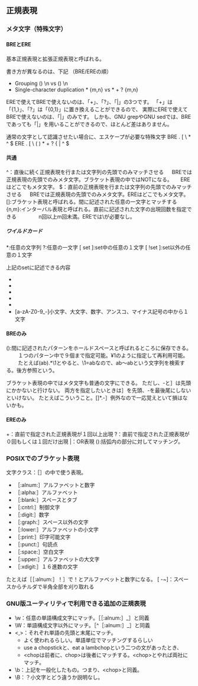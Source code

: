 ## 正規表現
### メタ文字（特殊文字）
#### BREとERE
基本正規表現と拡張正規表現と呼ばれる。

書き方が異なるのは、下記
（BRE/EREの順）
- Grouping  \(\) \n vs () \n
- Single-character duplication  * \{m,n\} vs * + ? {m,n}

EREで使えてBREで使えないのは、「+」、「?」、「|」の3つです。
「+」は「{1,}」、「?」は「{0,1}」に置き換えることができるので、
実際にEREで使えてBREで使えないのは、「|」のみです。
しかも、GNU grepやGNU sedでは、BREであっても「\|」を用いることができるので、ほとんど差はありません。

通常の文字として認識させたい場合に、エスケープが必要な特殊文字
BRE	. [ \     *         ^ $
ERE	. [ \ ( ) * + ? { | ^ $

#### 共通
^：直後に続く正規表現を行または文字列の先頭でのみマッチさせる
　 BREでは正規表現の先頭でのみメタ文字。ブラケット表現の中ではNOTになる。
　 EREはどこでもメタ文字。
$：直前の正規表現を行または文字列の先頭でのみマッチさせる
　 BREでは正規表現の先頭でのみメタ文字。EREはどこでもメタ文字。
[]:ブラケット表現と呼ばれる。間に記述された任意の一文字とマッチする
{n,m}:インターバル表現と呼ばれる。直前に記述された文字の出現回数を指定できる
　　　　n回以上m回未満。EREでは\が必要なし。

##### ワイルドカード
*:任意の文字列
?:任意の一文字
[ set ]:set中の任意の１文字
[ !set ]:set以外の任意の１文字

上記のsetに記述できる内容
- [abc]:a,b,cのいずれか
- [.,:]:ドット、カンマ、コロンのいずれか
- [a-z]:小文字のいずれか
- [!0-9]:数字以外のいずれか１文字
- [0-9!]:数字か！のうちの１文字
- [a-zA-Z0-9_-]小文字、大文字、数字、アンスコ、マイナス記号の中から１文字

#### BREのみ
():間に記述されたパターンをホールドスペースと呼ばれるところに保存できる。
　　 １つのパターン中で９個まで指定可能。¥1のように指定して再利用可能。
　　 たとえば\(ab\).*\1とやると、\1=abなので、ab〜abという文字列を検索する。後方参照という。

ブラケット表現の中ではメタ文字も普通の文字にできる。
ただし、-と］は先頭にかかないと行けない。
両方を指定したいときは］を先頭、-を最後尾にしないといけない。
たとえばこういうこと。[]*.-］例外なので一応覚えといて損はないかも。

#### EREのみ
+：直前で指定された正規表現が１回以上出現
?：直前で指定された正規表現が０回もしくは１回だけ出現
|：OR表現
():括弧内の部分に対してマッチング。

### POSIXでのブラケット表現
文字クラス：［］の中で使う表現。
- ［:alnum:］アルファベットと数字
- ［:alpha:］アルファベット
- ［:blank:］スペースとタブ
- ［:cntrl:］制御文字
- ［:digit:］数字
- ［:graph:］スペース以外の文字
- ［:lower:］アルファベットの小文字
- ［:print:］印字可能文字
- ［:punct:］句読点
- ［:space:］空白文字
- ［:upper:］アルファベットの大文字
- ［:xdigit:］１６進数の文字

たとえば［［:alnum:］！］で！とアルファベットと数字になる。
[ -~]：スペースからチルダで半角全部を刈り取れる

### GNU版ユーティリティで利用できる追加の正規表現
- \w：任意の単語構成文字にマッチ。［［:alnum:］_］と同義
- \W：単語構成文字以外にマッチ。［^［:alnum:］_］と同義
- \<,\>：それぞれ単語の先頭と末尾にマッチ。
    - よく使われるらしい。単語単位でマッチングするらしい
    - use a chopstickと、eat a lambchopという二つの文があったとき、
    - \<chopは前者に、chop\>は後者にマッチする。\<chop\>とやれば両社にマッチ。
- \b：上記を一般化したもの。つまり、\<chop\>と同義。
- \B：？小文字とどう違うか説明なし。
　